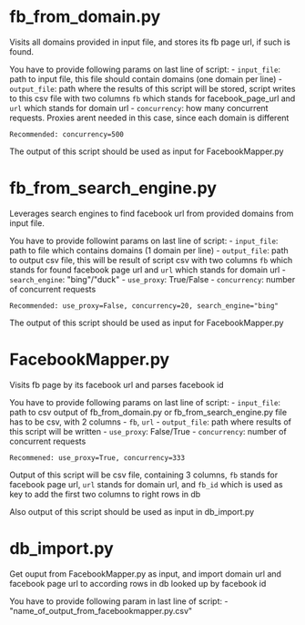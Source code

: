 fb_from_domain.py
=================
Visits all domains provided in input file, and stores its fb page url, if such is found.

You have to provide following params on last line of script:
	- `input_file`: path to input file, this file should contain domains (one domain per line)
	- `output_file`: path where the results of this script will be stored, script writes to this
			 csv file with two columns `fb` which stands for facebook_page_url and `url` 
			 which stands for domain url
	- `concurrency`: how many concurrent requests. Proxies arent needed in this case, since each
			 domain is different

	Recommended: concurrency=500

The output of this script should be used as input for FacebookMapper.py



fb_from_search_engine.py
========================
Leverages search engines to find facebook url from provided domains from input file.

You have to provide followint params on last line of script:
	- `input_file`: path to file which contains domains (1 domain per line)
	- `output_file`: path to output csv file, this will be result of script
			 csv with two columns `fb` which stands for found facebook page url
			 and `url` which stands for domain url
	- `search_engine`: "bing"/"duck"
	- `use_proxy`: True/False
	- `concurrency`: number of concurrent requests

	Recommended: use_proxy=False, concurrency=20, search_engine="bing"

The output of this script should be used as input for FacebookMapper.py


FacebookMapper.py
=================
Visits fb page by its facebook url and parses facebook id

You have to provide following params on last line of script:
	- `input_file`: path to csv output of fb_from_domain.py or fb_from_search_engine.py
			file has to be csv, with 2 columns - `fb`, `url`
	- `output_file`: path where results of this script will be written
	- `use_proxy`: False/True
	- `concurrency`: number of concurrent requests

	Recommened: use_proxy=True, concurrency=333

Output of this script will be csv file, containing 3 columns, `fb` stands for facebook page url, `url` stands for domain url, and `fb_id` which is used as key to add the first two columns to right rows in db

Also output of this script should be used as input in db_import.py


db_import.py
============
Get ouput from FacebookMapper.py as input, and import domain url and facebook page url to according rows in db looked up by facebook id

You have to provide following param in last line of script:
	- "name_of_output_from_facebookmapper.py.csv"


